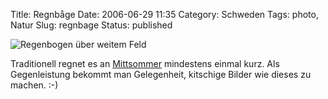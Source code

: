Title: Regnbåge
Date: 2006-06-29 11:35
Category: Schweden
Tags: photo, Natur
Slug: regnbage
Status: published

![Regenbogen über weitem
Feld](/pic/regnboge.jpg "Regenbogen über weitem Feld")

Traditionell regnet es an
[Mittsommer](http://www.fiket.de/2006/06/23/mittsommer/) mindestens
einmal kurz. Als Gegenleistung bekommt man Gelegenheit, kitschige Bilder
wie dieses zu machen. :-)

